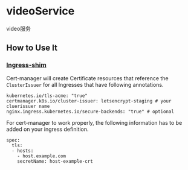 # videoService

video服务

## How to Use It
### [Ingress-shim](https://cert-manager.readthedocs.io/en/latest/reference/ingress-shim.html#ingress-shim)
Cert-manager will create Certificate resources that reference the `ClusterIssuer` for all Ingresses that have following annotations.
```
kubernetes.io/tls-acme: "true"
certmanager.k8s.io/cluster-issuer: letsencrypt-staging # your cluerissuer name
nginx.ingress.kubernetes.io/secure-backends: "true" # optional
```

For cert-manager to work properly, the following information has to be added on your ingress definition.
```
spec:
  tls:
  - hosts:
    - host.example.com
    secretName: host-example-crt
```